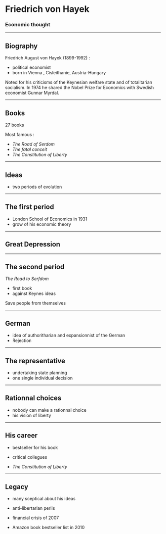 
# Friedrich von Hayek

### Economic thought

---

## Biography

Friedrich August von Hayek (1899-1992) :
- political economist 
- born in Vienna , Cisleithanie, Austria-Hungary

Noted for his criticisms of the Keynesian welfare state and of totalitarian socialism. 
In 1974 he shared the Nobel Prize for Economics with Swedish economist Gunnar Myrdal.


---


## Books 

27 books 

Most famous :

- *The Road of Serdom*
- *The fatal conceit*
- *The Constitution of Liberty*



---




## Ideas

- two periods of evolution 

----


## The first period


- London School of Economics in 1931
- grow of his economic theory


----


## Great Depression



----


## The second period

*The Road to Serfdom*
- first book 
- against Keynes ideas

Save people from themselves

---


## German 

- idea of authoritharian and expansionnist
of the German
- Rejection 


---


## The representative

- undertaking state planning 
- one single individual decision


---


## Rationnal choices

- nobody can make a rationnal choice 
- his vision of liberty 


---


## His career 

- bestseller for his book
- critical collegues 

- *The Constitution of Liberty*


---


## Legacy

- many sceptical about his ideas
- anti-libertarian perils

- financial crisis of 2007 
- Amazon book bestseller list in 2010







